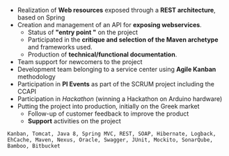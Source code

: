 - Realization of **Web resources** exposed through a **REST architecture**, based on Spring
- Creation and management of an API for **exposing webservices**.
  - Status of **"entry point "** on the project
  - Participated in the **critique and selection of the Maven archetype** and frameworks used.
  - Production of **technical/functional documentation**.
- Team support for newcomers to the project
- Development team belonging to a service center using **Agile Kanban** methodology
- Participation in **PI Events** as part of the SCRUM project including the CCAPI
- Participation in _Hackathon_ (winning a Hackathon on Arduino hardware)
- Putting the project into production, initially on the Greek market
  - Follow-up of customer feedback to improve the product
  - **Support** activities on the project

```text
Kanban, Tomcat, Java 8, Spring MVC, REST, SOAP, Hibernate, Logback, EhCache, Maven, Nexus, Oracle, Swagger, JUnit, Mockito, SonarQube, Bamboo, Bitbucket
```
